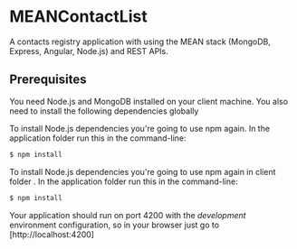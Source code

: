 # MEANContactList
A contacts registry application with using the MEAN stack (MongoDB, Express, Angular, Node.js) and REST APIs.

## Prerequisites
You need Node.js and MongoDB installed on your client machine. You also need to install the following dependencies globally

To install Node.js dependencies you're going to use npm again. In the application folder run this in the command-line:

```bash
$ npm install


```
To install Node.js dependencies you're going to use npm again in client folder . In the application folder run this in the command-line:
```bash
$ npm install


```

Your application should run on port 4200 with the *development* environment configuration, so in your browser just go to [http://localhost:4200]

